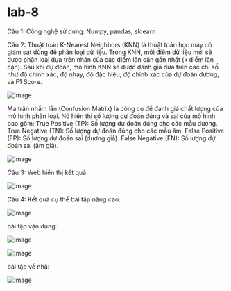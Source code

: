# lab-8
Câu 1: Công nghệ sử dụng: Numpy, pandas, sklearn

Câu 2: Thuật toán K-Nearest Neighbors (KNN) là thuật toán học máy có giám sát dùng để phân loại dữ liệu. Trong KNN, mỗi điểm dữ liệu mới sẽ được phân loại dựa trên nhãn của các điểm lân cận gần nhất (k điểm lân cận). Sau khi dự đoán, mô hình KNN sẽ được đánh giá dựa trên các chỉ số như độ chính xác, độ nhạy, độ đặc hiệu, độ chính xác của dự đoán dương, và F1 Score.

![image](https://github.com/user-attachments/assets/ab2ae075-3fd1-4b4b-bd10-638921aa2ba0)

Ma trận nhầm lẫn (Confusion Matrix) là công cụ để đánh giá chất lượng của mô hình phân loại. Nó hiển thị số lượng dự đoán đúng và sai của mô hình bao gồm: True Positive (TP): Số lượng dự đoán đúng cho các mẫu dương. True Negative (TN): Số lượng dự đoán đúng cho các mẫu âm. False Positive (FP): Số lượng dự đoán sai (dương giả). False Negative (FN): Số lượng dự đoán sai (âm giả).

![image](https://github.com/user-attachments/assets/74eadca6-66c5-41a1-9178-898a9fcab07a)

Câu 3: Web hiển thị kết quả

![image](https://github.com/user-attachments/assets/a5299cc7-65f9-4610-8373-f00cac07c59c)

Câu 4: Kết quả cụ thể
bài tập nâng cao:

![image](https://github.com/user-attachments/assets/e0f5bf54-0447-4063-a75a-cc90fb963649)

bài tập vận dụng:

![image](https://github.com/user-attachments/assets/8a4fcec5-af20-47fb-8497-f55b430ce265)

![image](https://github.com/user-attachments/assets/e2cf7cf1-224e-493e-852b-56b8c2bcc27d)

bài tập về nhà:

![image](https://github.com/user-attachments/assets/3d4a7607-d945-4c75-9d6f-4895f95a1e3f)
